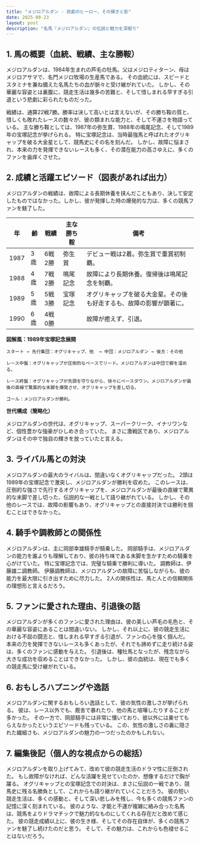 ```yaml
---
title: "メジロアルダン - 悲劇のヒーロー、その輝きと影"
date: 2025-08-23
layout: post
description: "名馬『メジロアルダン』の伝説と魅力を深堀り"
---
```


## 1. 馬の概要（血統、戦績、主な勝鞍）

メジロアルダンは、1984年生まれの芦毛の牡馬。父はメジロティターン、母はメジロアサマで、名門メジロ牧場の生産馬である。  その血統には、スピードとスタミナを兼ね備えた名馬たちの血が脈々と受け継がれていた。  しかし、その華麗な容姿とは裏腹に、競走生活は幾多の苦難と、そして惜しまれる早すぎる引退という悲劇に彩られたものだった。

戦績は、通算22戦7勝。勝率は決して高いとは言えないが、その勝ち鞍の質と、惜しくも敗れたレースの数々が、彼の類まれな能力と、そして不運さを物語っている。  主な勝ち鞍としては、1987年の弥生賞、1988年の鳴尾記念、そして1989年の宝塚記念が挙げられる。  特に宝塚記念は、当時最強馬と呼ばれたオグリキャップを破る大金星として、競馬史にその名を刻んだ。  しかし、故障に悩まされ、本来の力を発揮できないレースも多く、その潜在能力の高さゆえに、多くのファンを歯痒くさせた。


## 2. 成績と活躍エピソード（図表があれば出力）

メジロアルダンの戦績は、故障による長期休養を挟んだこともあり、決して安定したものではなかった。しかし、彼が発揮した時の爆発的な力は、多くの競馬ファンを魅了した。

| 年 | 齢 | 戦績 | 主な勝ち鞍 | 備考 |
|---|---|---|---|---|
| 1987 | 3歳 | 6戦2勝 | 弥生賞 |  デビュー戦は2着。弥生賞で重賞初制覇。 |
| 1988 | 4歳 | 7戦2勝 | 鳴尾記念 |  故障により長期休養。復帰後は鳴尾記念を制覇。 |
| 1989 | 5歳 | 5戦3勝 | 宝塚記念 |  オグリキャップを破る大金星。その後も好走するも、故障の影響が顕著に。 |
| 1990 | 6歳 | 4戦0勝 |  |  故障が癒えず、引退。 |


**図解風：1989年宝塚記念展開**

```
スタート → 先行集団：オグリキャップ、他  → 中団：メジロアルダン → 後方：その他

レース中盤：オグリキャップが圧倒的なペースでリード。メジロアルダンは中団で脚を溜める。

レース終盤：オグリキャップが先頭を守りながら、徐々にペースダウン。メジロアルダンが最後の直線で驚異的な末脚を爆発させ、オグリキャップを差し切る。

ゴール：メジロアルダンが勝利。
```

**世代構成（簡略化）**

メジロアルダンの世代は、オグリキャップ、スーパークリーク、イナリワンなど、個性豊かな強豪がひしめき合っていた。  まさに激戦区であり、メジロアルダンはその中で独自の輝きを放っていたと言える。


## 3. ライバル馬との対決

メジロアルダンの最大のライバルは、間違いなくオグリキャップだった。  2頭は1989年の宝塚記念で激突し、メジロアルダンが勝利を収めた。  このレースは、圧倒的な強さで先行するオグリキャップを、メジロアルダンが最後の直線で驚異的な末脚で差し切った、伝説的な一戦として語り継がれている。  しかし、その他のレースでは、故障の影響もあり、オグリキャップとの直接対決では勝利を掴むことはできなかった。


## 4. 騎手や調教師との関係性

メジロアルダンは、主に岡部幸雄騎手が騎乗した。  岡部騎手は、メジロアルダンの能力を誰よりも理解しており、彼の持ち味である末脚を生かすための騎乗を心がけていた。  特に宝塚記念では、完璧な騎乗で勝利に導いた。  調教師は、伊藤雄二調教師。  伊藤調教師は、メジロアルダンの故障に苦悩しながらも、彼の能力を最大限に引き出すために尽力した。  2人の関係性は、馬と人との信頼関係の理想形と言えるだろう。


## 5. ファンに愛された理由、引退後の話

メジロアルダンが多くのファンに愛された理由は、彼の美しい芦毛の毛色と、その華麗な容姿にあることは間違いない。  しかし、それ以上に、彼の競走生活における不屈の闘志と、惜しまれる早すぎる引退が、ファンの心を強く掴んだ。  本来の力を発揮できないレースも多くあったが、それでも諦めずに走り続ける姿は、多くのファンに感動を与えた。  引退後は、種牡馬となったが、残念ながら大きな成功を収めることはできなかった。  しかし、彼の血統は、現在でも多くの競走馬に受け継がれている。


## 6. おもしろハプニングや逸話

メジロアルダンに関するおもしろい逸話として、彼の気性の激しさが挙げられる。  彼は、レース以外でも、厩舎で暴れたり、他の馬と喧嘩したりすることが多かった。  その一方で、岡部騎手には非常に懐いており、彼以外には乗せてもらえなかったというエピソードも残っている。  この、気性の激しさの裏に隠された繊細さも、メジロアルダンの魅力の一つだったのかもしれない。


## 7. 編集後記（個人的な視点からの総括）

メジロアルダンを取り上げてみて、改めて彼の競走生活のドラマ性に圧倒された。  もし故障がなければ、どんな活躍を見せていたのか、想像するだけで胸が躍る。  オグリキャップとの宝塚記念での対決は、まさに伝説の一戦であり、競馬史に残る名勝負として、これからも語り継がれていくことだろう。  彼の短い競走生活は、多くの感動と、そして深い悲しみを残し、今も多くの競馬ファンの記憶に深く刻まれている。  彼のような、才能と不運が複雑に絡み合った名馬は、競馬をよりドラマチックで魅力的なものにしてくれる存在だと改めて感じた。  彼の競走成績以上に、彼の生き様、そしてその存在自体が、多くの競馬ファンを魅了し続けたのだと思う。  そして、その魅力は、これからも色褪せることはないだろう。
